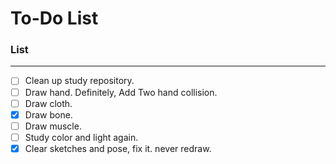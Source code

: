 # To-Do List
### List
---
- [ ] Clean up study repository.
- [ ] Draw hand. Definitely, Add Two hand collision.
- [ ] Draw cloth.
- [x] Draw bone.
- [ ] Draw muscle.
- [ ] Study color and light again.
- [x] Clear sketches and pose, fix it. never redraw.